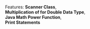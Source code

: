 Features: 
  **Scanner Class**, <br />
  **Multiplication of for Double Data Type**, <br />
  **Java Math Power Function**, <br />
  **Print Statements** <br />
